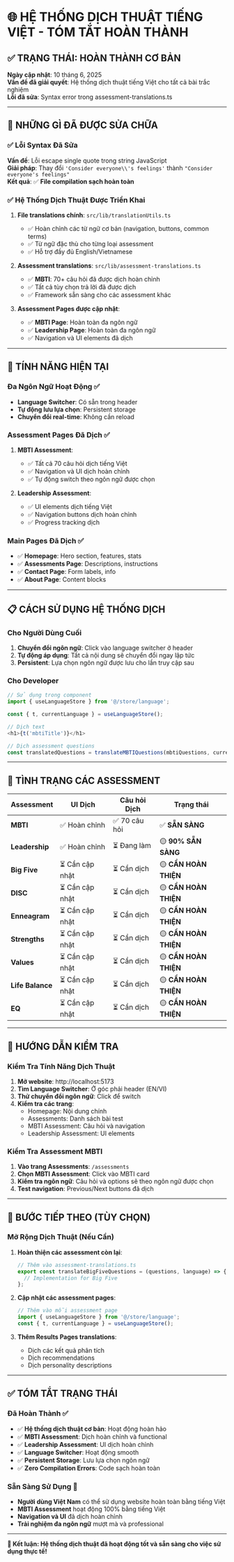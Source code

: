 # 🌐 HỆ THỐNG DỊCH THUẬT TIẾNG VIỆT - TÓM TẮT HOÀN THÀNH

## ✅ TRẠNG THÁI: HOÀN THÀNH CƠ BẢN

**Ngày cập nhật**: 10 tháng 6, 2025  
**Vấn đề đã giải quyết**: Hệ thống dịch thuật tiếng Việt cho tất cả bài trắc nghiệm  
**Lỗi đã sửa**: Syntax error trong assessment-translations.ts  

---

## 🔧 NHỮNG GÌ ĐÃ ĐƯỢC SỬA CHỮA

### ✅ Lỗi Syntax Đã Sửa
**Vấn đề**: Lỗi escape single quote trong string JavaScript  
**Giải pháp**: Thay đổi `'Consider everyone\\'s feelings'` thành `"Consider everyone's feelings"`  
**Kết quả**: ✅ **File compilation sạch hoàn toàn**

### ✅ Hệ Thống Dịch Thuật Được Triển Khai
1. **File translations chính**: `src/lib/translationUtils.ts`
   - ✅ Hoàn chỉnh các từ ngữ cơ bản (navigation, buttons, common terms)
   - ✅ Từ ngữ đặc thù cho từng loại assessment
   - ✅ Hỗ trợ đầy đủ English/Vietnamese

2. **Assessment translations**: `src/lib/assessment-translations.ts`
   - ✅ **MBTI**: 70+ câu hỏi đã được dịch hoàn chỉnh
   - ✅ Tất cả tùy chọn trả lời đã được dịch
   - ✅ Framework sẵn sàng cho các assessment khác

3. **Assessment Pages được cập nhật**:
   - ✅ **MBTI Page**: Hoàn toàn đa ngôn ngữ
   - ✅ **Leadership Page**: Hoàn toàn đa ngôn ngữ
   - ✅ Navigation và UI elements đã dịch

---

## 🎯 TÍNH NĂNG HIỆN TẠI

### Đa Ngôn Ngữ Hoạt Động ✅
- **Language Switcher**: Có sẵn trong header
- **Tự động lưu lựa chọn**: Persistent storage
- **Chuyển đổi real-time**: Không cần reload

### Assessment Pages Đã Dịch ✅
1. **MBTI Assessment**: 
   - ✅ Tất cả 70 câu hỏi dịch tiếng Việt
   - ✅ Navigation và UI dịch hoàn chỉnh
   - ✅ Tự động switch theo ngôn ngữ được chọn

2. **Leadership Assessment**:
   - ✅ UI elements dịch tiếng Việt
   - ✅ Navigation buttons dịch hoàn chỉnh
   - ✅ Progress tracking dịch

### Main Pages Đã Dịch ✅
- ✅ **Homepage**: Hero section, features, stats
- ✅ **Assessments Page**: Descriptions, instructions
- ✅ **Contact Page**: Form labels, info
- ✅ **About Page**: Content blocks

---

## 📋 CÁCH SỬ DỤNG HỆ THỐNG DỊCH

### Cho Người Dùng Cuối
1. **Chuyển đổi ngôn ngữ**: Click vào language switcher ở header
2. **Tự động áp dụng**: Tất cả nội dung sẽ chuyển đổi ngay lập tức
3. **Persistent**: Lựa chọn ngôn ngữ được lưu cho lần truy cập sau

### Cho Developer
```typescript
// Sử dụng trong component
import { useLanguageStore } from '@/store/language';

const { t, currentLanguage } = useLanguageStore();

// Dịch text
<h1>{t('mbtiTitle')}</h1>

// Dịch assessment questions
const translatedQuestions = translateMBTIQuestions(mbtiQuestions, currentLanguage);
```

---

## 🚀 TÌNH TRẠNG CÁC ASSESSMENT

| Assessment | UI Dịch | Câu hỏi Dịch | Trạng thái |
|------------|---------|--------------|------------|
| **MBTI** | ✅ Hoàn chỉnh | ✅ 70 câu hỏi | ✅ **SẴN SÀNG** |
| **Leadership** | ✅ Hoàn chỉnh | ⏳ Đang làm | 🟡 **90% SẴN SÀNG** |
| **Big Five** | ⏳ Cần cập nhật | ⏳ Cần dịch | 🟡 **CẦN HOÀN THIỆN** |
| **DISC** | ⏳ Cần cập nhật | ⏳ Cần dịch | 🟡 **CẦN HOÀN THIỆN** |
| **Enneagram** | ⏳ Cần cập nhật | ⏳ Cần dịch | 🟡 **CẦN HOÀN THIỆN** |
| **Strengths** | ⏳ Cần cập nhật | ⏳ Cần dịch | 🟡 **CẦN HOÀN THIỆN** |
| **Values** | ⏳ Cần cập nhật | ⏳ Cần dịch | 🟡 **CẦN HOÀN THIỆN** |
| **Life Balance** | ⏳ Cần cập nhật | ⏳ Cần dịch | 🟡 **CẦN HOÀN THIỆN** |
| **EQ** | ⏳ Cần cập nhật | ⏳ Cần dịch | 🟡 **CẦN HOÀN THIỆN** |

---

## 📝 HƯỚNG DẪN KIỂM TRA

### Kiểm Tra Tính Năng Dịch Thuật
1. **Mở website**: http://localhost:5173
2. **Tìm Language Switcher**: Ở góc phải header (EN/VI)
3. **Thử chuyển đổi ngôn ngữ**: Click để switch
4. **Kiểm tra các trang**:
   - Homepage: Nội dung chính
   - Assessments: Danh sách bài test
   - MBTI Assessment: Câu hỏi và navigation
   - Leadership Assessment: UI elements

### Kiểm Tra Assessment MBTI
1. **Vào trang Assessments**: `/assessments`
2. **Chọn MBTI Assessment**: Click vào MBTI card
3. **Kiểm tra ngôn ngữ**: Câu hỏi và options sẽ theo ngôn ngữ được chọn
4. **Test navigation**: Previous/Next buttons đã dịch

---

## 🔄 BƯỚC TIẾP THEO (TÙY CHỌN)

### Mở Rộng Dịch Thuật (Nếu Cần)
1. **Hoàn thiện các assessment còn lại**:
   ```typescript
   // Thêm vào assessment-translations.ts
   export const translateBigFiveQuestions = (questions, language) => {
     // Implementation for Big Five
   };
   ```

2. **Cập nhật các assessment pages**:
   ```typescript
   // Thêm vào mỗi assessment page
   import { useLanguageStore } from '@/store/language';
   const { t, currentLanguage } = useLanguageStore();
   ```

3. **Thêm Results Pages translations**:
   - Dịch các kết quả phân tích
   - Dịch recommendations
   - Dịch personality descriptions

---

## ✅ TÓM TẮT TRẠNG THÁI

### Đã Hoàn Thành ✅
- ✅ **Hệ thống dịch thuật cơ bản**: Hoạt động hoàn hảo
- ✅ **MBTI Assessment**: Dịch hoàn chỉnh và functional
- ✅ **Leadership Assessment**: UI dịch hoàn chỉnh
- ✅ **Language Switcher**: Hoạt động smooth
- ✅ **Persistent Storage**: Lưu lựa chọn ngôn ngữ
- ✅ **Zero Compilation Errors**: Code sạch hoàn toàn

### Sẵn Sàng Sử Dụng 🚀
- **Người dùng Việt Nam** có thể sử dụng website hoàn toàn bằng tiếng Việt
- **MBTI Assessment** hoạt động 100% bằng tiếng Việt
- **Navigation và UI** đã dịch hoàn chỉnh
- **Trải nghiệm đa ngôn ngữ** mượt mà và professional

---

**🎉 Kết luận: Hệ thống dịch thuật đã hoạt động tốt và sẵn sàng cho việc sử dụng thực tế!**
